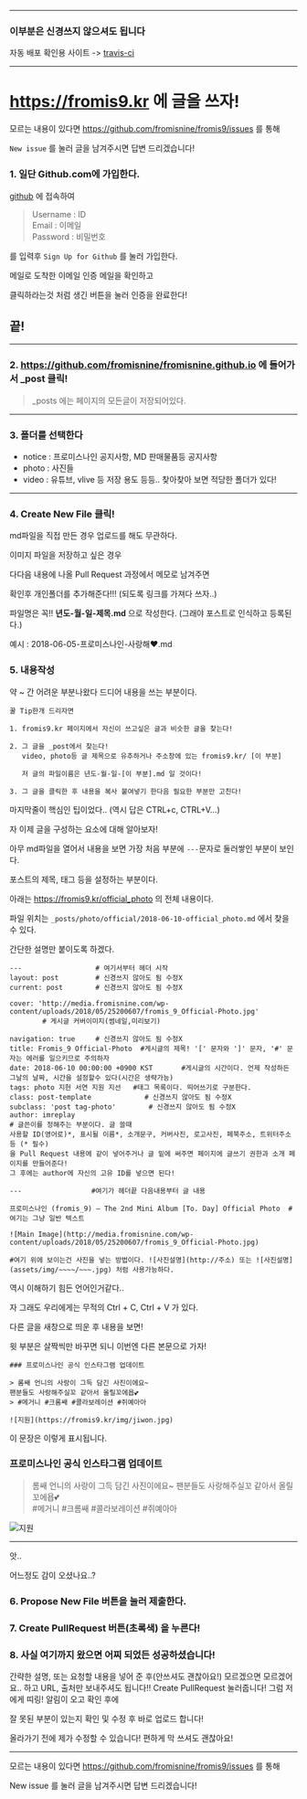------

### 이부분은 신경쓰지 않으셔도 됩니다

자동 배포 확인용 사이트 -> [travis-ci](https://travis-ci.org/)  

----

# https://fromis9.kr 에 글을 쓰자!

모르는 내용이 있다면 https://github.com/fromisnine/fromis9/issues 를 통해 

```New issue``` 를 눌러 글을 남겨주시면 답변 드리겠습니다!

### 1. 일단 Github.com에 가입한다.

[github](https://github.com) 에 접속하여 

> Username : ID  
Email : 이메일  
Password : 비밀번호  

를 입력후 ```Sign Up for Github``` 를 눌러 가입한다.

메일로 도착한 이메일 인증 메일을 확인하고 

클릭하라는것 처럼 생긴 버튼을 눌러 인증을 완료한다!

## 끝!

----

### 2. https://github.com/fromisnine/fromisnine.github.io 에 들어가서 _post 클릭!

> _posts 에는 페이지의 모든글이 저장되어있다.

----

### 3. 폴더를 선택한다

* notice : 프로미스나인 공지사항, MD 판매물품등 공지사항
* photo : 사진들
* video : 유튜브, vlive 등 저장 용도
등등.. 찾아찾아 보면 적당한 폴더가 있다!

-----


### 4. Create New File 클릭!


md파일을 직접 만든 경우 업로드를 해도 무관하다.

이미지 파일을 저장하고 싶은 경우

다다음 내용에 나올 Pull Request 과정에서 메모로 남겨주면

확인후 개인폴더를 추가해준다!!! (되도록 링크를 가져다 쓰자..)

파일명은 꼭!! **년도-월-일-제목.md** 으로 작성한다. (그래야 포스트로 인식하고 등록된다.)

예시 : 2018-06-05-프로미스나인-사랑해♥.md

###  5. 내용작성

약 ~ 간 어려운 부분나왔다 드디어 내용을 쓰는 부분이다.

```
꿀 Tip한개 드리자면

1. fromis9.kr 페이지에서 자신이 쓰고싶은 글과 비슷한 글을 찾는다!

2. 그 글을 _post에서 찾는다! 
   video, photo등 글 제목으로 유추하거나 주소창에 있는 fromis9.kr/ [이 부분]
   
   저 글의 파일이름은 년도-월-일-[이 부분].md 일 것이다!
   
3. 그 글을 클릭한 후 내용을 복사 붙여넣기 한다음 필요한 부분만 고친다!
```

마지막줄이 핵심인 팁이었다.. (역시 답은 CTRL+c, CTRL+V...)


자 이제 글을 구성하는 요소에 대해 알아보자!

아무 md파일을 열어서 내용을 보면 가장 처음 부분에 ```---```문자로 둘러쌓인 부분이 보인다.

포스트의 제목, 태그 등을 설정하는 부분이다.

아래는 https://fromis9.kr/official_photo 의 전체 내용이다.

파일 위치는 ```_posts/photo/official/2018-06-10-official_photo.md``` 에서 찾을 수 있다.

간단한 설명만 붙이도록 하겠다.

```
---                  # 여기서부터 헤더 시작
layout: post         # 신경쓰지 않아도 됨 수정X
current: post        # 신경쓰지 않아도 됨 수정X

cover: 'http://media.fromisnine.com/wp-content/uploads/2018/05/25200607/fromis_9_Official-Photo.jpg' 
        # 게시글 커버이미지(썸네일,미리보기)
        
navigation: true     # 신경쓰지 않아도 됨 수정X
title: Fromis_9 Official-Photo  #게시글의 제목! '[' 문자와 ']' 문자, '#' 문자는 에러를 일으키므로 주의하자
date: 2018-06-10 00:00:00 +0900 KST       #게시글의 시간이다. 언제 작성하든 그날의 날짜, 시간을 설정할수 있다(시간은 생략가능)
tags: photo 지헌 서연 지원 지선   #태그 목록이다. 띄어쓰기로 구분한다.
class: post-template             # 신경쓰지 않아도 됨 수정X
subclass: 'post tag-photo'        # 신경쓰지 않아도 됨 수정X
author: imreplay                   
# 글쓴이를 정해주는 부분이다. 글 쓸때 
사용할 ID(영어로)*, 표시될 이름*, 소개문구, 커버사진, 로고사진, 페북주소, 트위터주소 등 (* 필수)
을 Pull Request 내용에 같이 넣어주거나 글 밑에 써주면 페이지에 글쓰기 권한과 소개 페이지를 만들어준다!
그 후에는 author에 자신의 고유 ID를 넣으면 된다!

---                 #여기가 헤더끝 다음내용부터 글 내용

프로미스나인 (fromis_9) – The 2nd Mini Album [To. Day] Official Photo  #여기는 그냥 일반 텍스트

![Main Image](http://media.fromisnine.com/wp-content/uploads/2018/05/25200607/fromis_9_Official-Photo.jpg)

#여기 위에 보이는건 사진을 넣는 방법이다. ![사진설명](http://주소) 또는 ![사진설명](assets/img/~~~~/~~~.jpg) 처럼 사용가능하다.
```

역시 이해하기 힘든 언어인거같다..

자 그래도 우리에게는 무적의 Ctrl + C, Ctrl + V 가 있다.

다른 글을 새창으로 띄운 후 내용을 보면!

윗 부분은 살짝씩만 바꾸면 되니 이번엔 다른 본문으로 가자!

```
### 프로미스나인 공식 인스타그램 업데이트

> 롬쌔 언니의 사랑이 그득 담긴 사진이에요~
팬분들도 사랑해주실꼬 같아서 올릴꼬에욥💕  
> #메거니 #크롬쌔 #콜라보레이션 #쥐예아아

![지원](https://fromis9.kr/img/jiwon.jpg)
```

이 문장은 이렇게 표시됩니다.

### 프로미스나인 공식 인스타그램 업데이트

> 롬쌔 언니의 사랑이 그득 담긴 사진이에요~
팬분들도 사랑해주실꼬 같아서 올릴꼬에욥💕  
> #메거니 #크롬쌔 #콜라보레이션 #쥐예아아

![지원](https://fromis9.kr/img/jiwon.jpg)

---
앗..

어느정도 감이 오셨나요..?

### 6. Propose New File 버튼을 눌러 제출한다.



### 7. Create PullRequest 버튼(초록색) 을 누른다!



### 8. 사실 여기까지 왔으면 어찌 되었든 성공하셨습니다!

간략한 설명, 또는 요청할 내용을 넣어 준 후(안쓰셔도 괜찮아요!)
모르겠으면 모르겠어요.. 하고 URL, 출처만 보내주셔도 됩니다!! 
Create PullRequest 눌러줍니다!
그럼 저에게 띠링! 알림이 오고 확인 후에 

잘 못된 부분이 있는지 확인 및 수정 후 바로 업로드 합니다!

올라가기 전에 제가 수정할 수 있습니다! 편하게 막 쓰셔도 괜찮아요!


---


모르는 내용이 있다면 https://github.com/fromisnine/fromis9/issues 를 통해 

New issue 를 눌러 글을 남겨주시면 답변 드리겠습니다!
